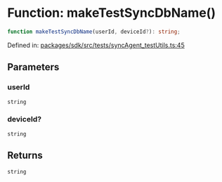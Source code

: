 # Function: makeTestSyncDbName()

```ts
function makeTestSyncDbName(userId, deviceId?): string;
```

Defined in: [packages/sdk/src/tests/syncAgent\_testUtils.ts:45](https://github.com/towns-protocol/towns/blob/0db1fd0ac7258e8db8cedfb6183e8eade8284fa1/packages/sdk/src/tests/syncAgent_testUtils.ts#L45)

## Parameters

### userId

`string`

### deviceId?

`string`

## Returns

`string`
